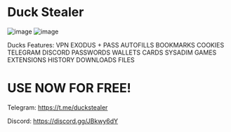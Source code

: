 # Duck Stealer
![image](https://aziz.plsdaddyfuck.me/ogp/6EDunq9cv.png)
![image](https://cdn.discordapp.com/attachments/1255242226921902084/1256359464060190830/image.png?ex=66807b6e&is=667f29ee&hm=3caf10aa95d727723a9f5c422fe5bd12b3f8cf12d8f04b53f86e0c71e2332097&)



Ducks Features:
VPN
EXODUS + PASS
AUTOFILLS
BOOKMARKS
COOKIES
TELEGRAM
DISCORD
PASSWORDS
WALLETS
CARDS
SYSADIM
GAMES
EXTENSIONS
HISTORY
DOWNLOADS
FILES
# USE NOW FOR FREE!
Telegram: https://t.me/duckstealer

Discord: https://discord.gg/JBkwy6dY
